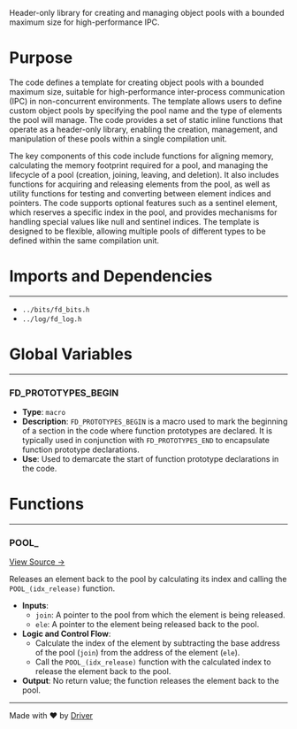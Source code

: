 <!--------------------------------------------------------------------------------->
<!-- IMPORTANT: This file is auto-generated by Driver (https://driver.ai). -------->
<!-- Manual edits may be overwritten on future commits. --------------------------->
<!--------------------------------------------------------------------------------->

Header-only library for creating and managing object pools with a bounded maximum size for high-performance IPC.

# Purpose
The code defines a template for creating object pools with a bounded maximum size, suitable for high-performance inter-process communication (IPC) in non-concurrent environments. The template allows users to define custom object pools by specifying the pool name and the type of elements the pool will manage. The code provides a set of static inline functions that operate as a header-only library, enabling the creation, management, and manipulation of these pools within a single compilation unit.

The key components of this code include functions for aligning memory, calculating the memory footprint required for a pool, and managing the lifecycle of a pool (creation, joining, leaving, and deletion). It also includes functions for acquiring and releasing elements from the pool, as well as utility functions for testing and converting between element indices and pointers. The code supports optional features such as a sentinel element, which reserves a specific index in the pool, and provides mechanisms for handling special values like null and sentinel indices. The template is designed to be flexible, allowing multiple pools of different types to be defined within the same compilation unit.
# Imports and Dependencies

---
- `../bits/fd_bits.h`
- `../log/fd_log.h`


# Global Variables

---
### FD\_PROTOTYPES\_BEGIN
- **Type**: `macro`
- **Description**: `FD_PROTOTYPES_BEGIN` is a macro used to mark the beginning of a section in the code where function prototypes are declared. It is typically used in conjunction with `FD_PROTOTYPES_END` to encapsulate function prototype declarations.
- **Use**: Used to demarcate the start of function prototype declarations in the code.


# Functions

---
### POOL\_<!-- {{#callable:POOL_}} -->
[View Source →](<../../../../../src/util/tmpl/fd_pool.c#L479>)

Releases an element back to the pool by calculating its index and calling the `POOL_(idx_release)` function.
- **Inputs**:
    - ``join``: A pointer to the pool from which the element is being released.
    - ``ele``: A pointer to the element being released back to the pool.
- **Logic and Control Flow**:
    - Calculate the index of the element by subtracting the base address of the pool (`join`) from the address of the element (`ele`).
    - Call the `POOL_(idx_release)` function with the calculated index to release the element back to the pool.
- **Output**: No return value; the function releases the element back to the pool.



---
Made with ❤️ by [Driver](https://www.driver.ai/)